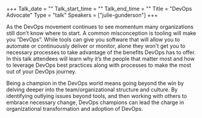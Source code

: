 +++
Talk_date = ""
Talk_start_time = ""
Talk_end_time = ""
Title = "DevOps Advocate"
Type = "talk"
Speakers = ["julie-gunderson"]
+++

As the DevOps movement continues to see momentum many organizations still don’t know where to start. A common misconception is tooling will make you “DevOps”. While tools can give you software that will allow you to automate or continuously deliver or monitor, alone they won't get you to necessary processes to take advantage of the benefits DevOps has to offer. In this talk attendees will learn why it’s the people that matter most and how to leverage DevOps best practices along with processes to make the most out of your DevOps journey.

Being a champion in the DevOps world means going beyond the win by delving deeper into the team/organizational structure and culture. By identifying outlying issues beyond tools, and then working with others to embrace necessary change, DevOps champions can lead the charge in organizational transformation and adoption of DevOps. 

